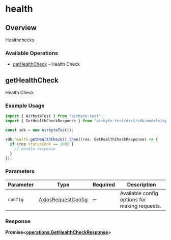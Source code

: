 # health

## Overview

Healthchecks

### Available Operations

* [getHealthCheck](#gethealthcheck) - Health Check

## getHealthCheck

Health Check

### Example Usage

```typescript
import { AirbyteTest } from "airbyte-test";
import { GetHealthCheckResponse } from "airbyte-test/dist/sdk/models/operations";

const sdk = new AirbyteTest();

sdk.health.getHealthCheck().then((res: GetHealthCheckResponse) => {
  if (res.statusCode == 200) {
    // handle response
  }
});
```

### Parameters

| Parameter                                                    | Type                                                         | Required                                                     | Description                                                  |
| ------------------------------------------------------------ | ------------------------------------------------------------ | ------------------------------------------------------------ | ------------------------------------------------------------ |
| `config`                                                     | [AxiosRequestConfig](https://axios-http.com/docs/req_config) | :heavy_minus_sign:                                           | Available config options for making requests.                |


### Response

**Promise<[operations.GetHealthCheckResponse](../../models/operations/gethealthcheckresponse.md)>**

